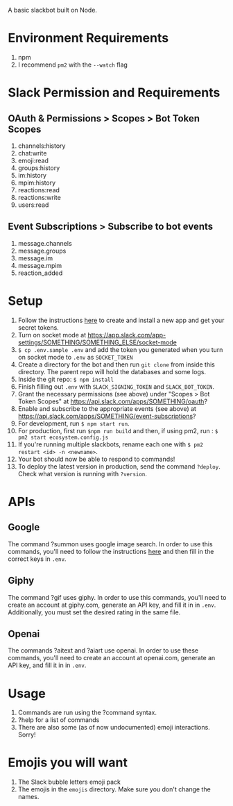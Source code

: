 A basic slackbot built on Node.

# Environment Requirements
1) npm
1) I recommend `pm2` with the `--watch` flag

# Slack Permission and Requirements
## OAuth & Permissions > Scopes > Bot Token Scopes
1) channels:history
1) chat:write
1) emoji:read
1) groups:history
1) im:history
1) mpim:history
1) reactions:read
1) reactions:write
1) users:read

## Event Subscriptions > Subscribe to bot events
1) message.channels
1) message.groups
1) message.im
1) message.mpim
1) reaction_added

# Setup
1) Follow the instructions [here](https://slack.dev/bolt-python/tutorial/getting-started) to create and install a new app and get your secret tokens.
1) Turn on socket mode at https://app.slack.com/app-settings/SOMETHING/SOMETHING_ELSE/socket-mode
1) `$ cp .env.sample .env` and add the token you generated when you turn on socket mode to `.env` as `SOCKET_TOKEN`
1) Create a directory for the bot and then run `git clone` from inside this directory. The parent repo will hold the databases and some logs.
1) Inside the git repo: `$ npm install`
1) Finish filling out `.env` with `SLACK_SIGNING_TOKEN` and `SLACK_BOT_TOKEN`.
1) Grant the necessary permissions (see above) under "Scopes > Bot Token Scopes" at https://api.slack.com/apps/SOMETHING/oauth?
1) Enable and subscribe to the appropriate events (see above) at https://api.slack.com/apps/SOMETHING/event-subscriptions?
1) For development, run `$ npm start run`.
1) For production, first run `$npm run build` and then, if using pm2, run : `$ pm2 start ecosystem.config.js`
1) If you're running multiple slackbots, rename each one with `$ pm2 restart <id> -n <newname>`.
1) Your bot should now be able to respond to commands!
1) To deploy the latest version in production, send the command `?deploy`. Check what version is running with `?version`.

# APIs
## Google
The command ?summon uses google image search. In order to use this commands, you'll need to follow the instructions [here](https://github.com/abhi11210646/image-search-google) and then fill in the correct keys in `.env`.

## Giphy
The command ?gif uses giphy. In order to use this commands, you'll need to create an account at giphy.com, generate an API key, and fill it in in `.env`. Additionally, you must set the desired rating in the same file.

## Openai
The commands ?aitext and ?aiart use openai. In order to use these commands, you'll need to create an account at openai.com, generate an API key, and fill it in in `.env`.

# Usage
1) Commands are run using the ?command syntax.
1) ?help for a list of commands
1) There are also some (as of now undocumented) emoji interactions. Sorry!

# Emojis you will want
1) The Slack bubble letters emoji pack
1) The emojis in the `emojis` directory. Make sure you don't change the names.
